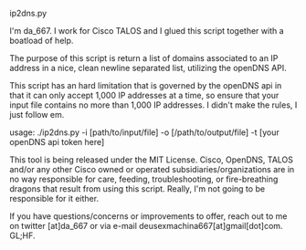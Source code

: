 ip2dns.py

I'm da_667. I work for Cisco TALOS and I glued this script together with a boatload of help.

The purpose of this script is return a list of domains associated to an IP address in a nice, clean newline separated list, utilizing the openDNS API.

This script has an hard limitation that is governed by the openDNS api in that it can only accept 1,000 IP addresses at a time, so ensure that your input file contains no more than 1,000 IP addresses. I didn't make the rules, I just follow em.

usage:
./ip2dns.py -i [path/to/input/file] -o [/path/to/output/file] -t [your openDNS api token here]

This tool is being released under the MIT License. Cisco, OpenDNS, TALOS and/or any other Cisco owned or operated subsidiaries/organizations are in no way responsible for care, feeding, troubleshooting, or fire-breathing dragons that result from using this script. Really, I'm not going to be responsible for it either.

If you have questions/concerns or improvements to offer, reach out to me on twitter [at]da_667 or via e-mail deusexmachina667[at]gmail[dot]com. GL;HF.